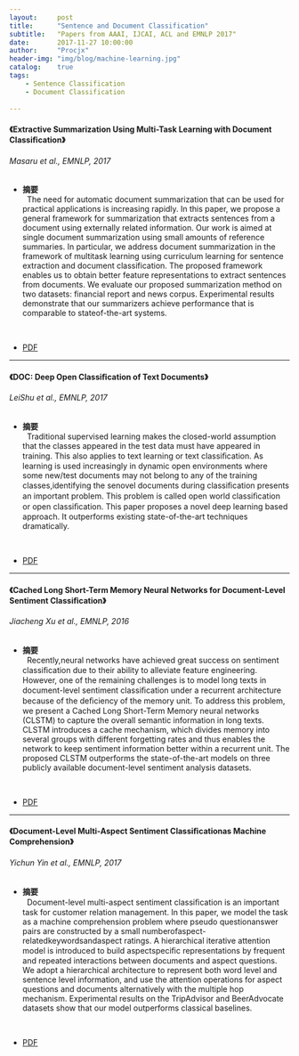 ```yaml
---
layout:     post
title:      "Sentence and Document Classification"
subtitle:   "Papers from AAAI, IJCAI, ACL and EMNLP 2017"
date:       2017-11-27 10:00:00
author:     "Procjx"
header-img: "img/blog/machine-learning.jpg"
catalog:    true
tags:
    - Sentence Classification
    - Document Classification
    
---
```


#### 《Extractive Summarization Using Multi-Task Learning with Document Classiﬁcation》
###### Masaru et al., EMNLP, 2017
- <b>摘要</b><br/>
&nbsp; The need for automatic document summarization that can be used for practical applications is increasing rapidly. In this paper, we propose a general framework for summarization that extracts sentences from a document using externally related information. Our work is aimed at single document summarization using small amounts of reference summaries. In particular, we address document summarization in the framework of multitask learning using curriculum learning for sentence extraction and document classification. The proposed framework enables us to obtain better feature representations to extract sentences from documents. We evaluate our proposed summarization method on two datasets: financial report and news corpus. Experimental results demonstrate that our summarizers achieve performance that is comparable to stateof-the-art systems.
 <br/>
 
- [PDF](http://aclweb.org/anthology/D17-1222)

---

#### 《DOC: Deep Open Classiﬁcation of Text Documents》
###### LeiShu et al., EMNLP, 2017
- <b>摘要</b><br/>
&nbsp; Traditional supervised learning makes the closed-world assumption that the classes appeared in the test data must have appeared in training. This also applies to text learning or text classiﬁcation. As learning is used increasingly in dynamic open environments where some new/test documents may not belong to any of the training classes,identifying the senovel documents during classiﬁcation presents an important problem. This problem is called open world classiﬁcation or open classiﬁcation. This paper proposes a novel deep learning based approach. It outperforms existing state-of-the-art techniques dramatically. 
 <br/>
 
- [PDF](http://www.aclweb.org/anthology/D/D17/D17-1313.pdf)

---

#### 《Cached Long Short-Term Memory Neural Networks for Document-Level Sentiment Classiﬁcation》
###### Jiacheng Xu et al., EMNLP, 2016
- <b>摘要</b><br/>
&nbsp; Recently,neural networks have achieved great success on sentiment classiﬁcation due to their ability to alleviate feature engineering. However, one of the remaining challenges is to model long texts in document-level sentiment classiﬁcation under a recurrent architecture because of the deﬁciency of the memory unit. To address this problem, we present a Cached Long Short-Term Memory neural networks (CLSTM) to capture the overall semantic information in long texts. CLSTM introduces a cache mechanism, which divides memory into several groups with different forgetting rates and thus enables the network to keep sentiment information better within a recurrent unit. The proposed CLSTM outperforms the state-of-the-art models on three publicly available document-level sentiment analysis datasets.
 <br/>
 
- [PDF](http://www.aclweb.org/anthology/D/D16/D16-1172.pdf)

---

#### 《Document-Level Multi-Aspect Sentiment Classiﬁcationas Machine Comprehension》
###### Yichun Yin et al., EMNLP, 2017
- <b>摘要</b><br/>
&nbsp; Document-level multi-aspect sentiment classiﬁcation is an important task for customer relation management. In this paper, we model the task as a machine comprehension problem where pseudo questionanswer pairs are constructed by a small numberofaspect-relatedkeywordsandaspect ratings. A hierarchical iterative attention model is introduced to build aspectspeciﬁc representations by frequent and repeated interactions between documents and aspect questions. We adopt a hierarchical architecture to represent both word level and sentence level information, and use the attention operations for aspect questions and documents alternatively with the multiple hop mechanism. Experimental results on the TripAdvisor and BeerAdvocate datasets show that our model outperforms classical baselines. 
 <br/>
 
- [PDF](www.aclweb.org/anthology/D/D17/D17-1216.pdf)

